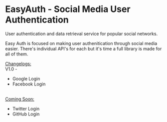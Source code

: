 # EasyAuth - Social Media User Authentication
User authentication and data retrieval service for popular social networks.

Easy Auth is focused on making user authenitication through social media easier. There's individual API's for each but it's time
a full library is made for all of them.


<u>Changelogs:</U> <br>
V1.0 -
    <ul>
        <li>Google Login</li>
          <li>Facebook Login</li>
    </ul>
   
   <br>
   <u>Coming Soon:</u>
       <ul>
           <li>Twitter Login</li>
             <li>GitHub Login</li>
       </ul>
       
